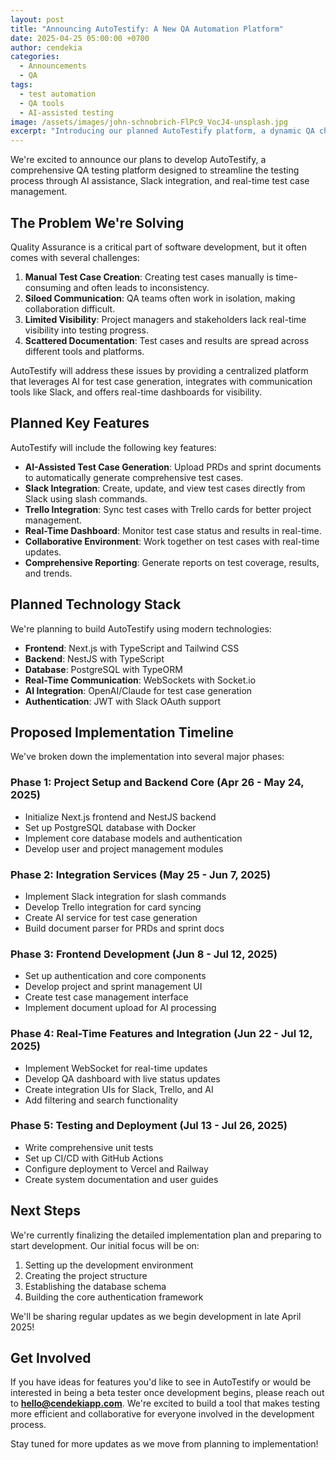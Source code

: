 ```yaml
---
layout: post
title: "Announcing AutoTestify: A New QA Automation Platform"
date: 2025-04-25 05:00:00 +0700
author: cendekia
categories: 
  - Announcements
  - QA
tags:
  - test automation
  - QA tools
  - AI-assisted testing
image: /assets/images/john-schnobrich-FlPc9_VocJ4-unsplash.jpg
excerpt: "Introducing our planned AutoTestify platform, a dynamic QA checklist tool that will seamlessly integrate with Slack, Trello, and use AI to streamline the testing process."
---
```


We're excited to announce our plans to develop AutoTestify, a comprehensive QA testing platform designed to streamline the testing process through AI assistance, Slack integration, and real-time test case management.

## The Problem We're Solving

Quality Assurance is a critical part of software development, but it often comes with several challenges:

1. **Manual Test Case Creation**: Creating test cases manually is time-consuming and often leads to inconsistency.
2. **Siloed Communication**: QA teams often work in isolation, making collaboration difficult.
3. **Limited Visibility**: Project managers and stakeholders lack real-time visibility into testing progress.
4. **Scattered Documentation**: Test cases and results are spread across different tools and platforms.

AutoTestify will address these issues by providing a centralized platform that leverages AI for test case generation, integrates with communication tools like Slack, and offers real-time dashboards for visibility.

## Planned Key Features

AutoTestify will include the following key features:

- **AI-Assisted Test Case Generation**: Upload PRDs and sprint documents to automatically generate comprehensive test cases.
- **Slack Integration**: Create, update, and view test cases directly from Slack using slash commands.
- **Trello Integration**: Sync test cases with Trello cards for better project management.
- **Real-Time Dashboard**: Monitor test case status and results in real-time.
- **Collaborative Environment**: Work together on test cases with real-time updates.
- **Comprehensive Reporting**: Generate reports on test coverage, results, and trends.

## Planned Technology Stack

We're planning to build AutoTestify using modern technologies:

- **Frontend**: Next.js with TypeScript and Tailwind CSS
- **Backend**: NestJS with TypeScript
- **Database**: PostgreSQL with TypeORM
- **Real-Time Communication**: WebSockets with Socket.io
- **AI Integration**: OpenAI/Claude for test case generation
- **Authentication**: JWT with Slack OAuth support

## Proposed Implementation Timeline

We've broken down the implementation into several major phases:

### Phase 1: Project Setup and Backend Core (Apr 26 - May 24, 2025)
- Initialize Next.js frontend and NestJS backend
- Set up PostgreSQL database with Docker
- Implement core database models and authentication
- Develop user and project management modules

### Phase 2: Integration Services (May 25 - Jun 7, 2025)
- Implement Slack integration for slash commands
- Develop Trello integration for card syncing
- Create AI service for test case generation
- Build document parser for PRDs and sprint docs

### Phase 3: Frontend Development (Jun 8 - Jul 12, 2025)
- Set up authentication and core components
- Develop project and sprint management UI
- Create test case management interface
- Implement document upload for AI processing

### Phase 4: Real-Time Features and Integration (Jun 22 - Jul 12, 2025)
- Implement WebSocket for real-time updates
- Develop QA dashboard with live status updates
- Create integration UIs for Slack, Trello, and AI
- Add filtering and search functionality

### Phase 5: Testing and Deployment (Jul 13 - Jul 26, 2025)
- Write comprehensive unit tests
- Set up CI/CD with GitHub Actions
- Configure deployment to Vercel and Railway
- Create system documentation and user guides

## Next Steps

We're currently finalizing the detailed implementation plan and preparing to start development. Our initial focus will be on:

1. Setting up the development environment
2. Creating the project structure
3. Establishing the database schema
4. Building the core authentication framework

We'll be sharing regular updates as we begin development in late April 2025!

## Get Involved

If you have ideas for features you'd like to see in AutoTestify or would be interested in being a beta tester once development begins, please reach out to **hello@cendekiapp.com**. We're excited to build a tool that makes testing more efficient and collaborative for everyone involved in the development process.

Stay tuned for more updates as we move from planning to implementation!
